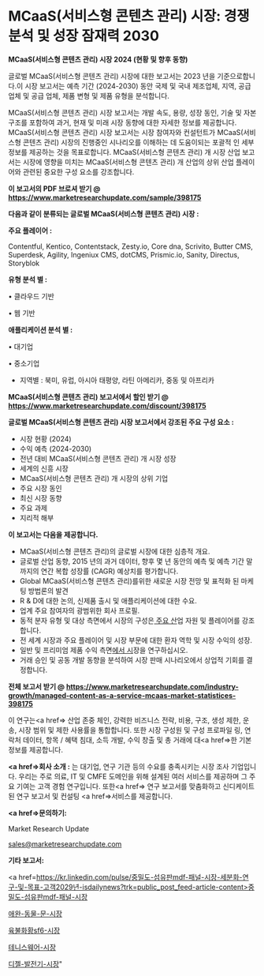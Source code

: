 # MCaaS(서비스형 콘텐츠 관리) 시장: 경쟁 분석 및 성장 잠재력 2030

<strong>MCaaS(서비스형 콘텐츠 관리) 시장 2024 (현황 및 향후 동향)</strong>

글로벌 MCaaS(서비스형 콘텐츠 관리) 시장에 대한 보고서는 2023 년을 기준으로합니다.이 시장 보고서는 예측 기간 (2024-2030) 동안 국제 및 국내 제조업체, 지역, 공급 업체 및 공급 업체, 제품 변형 및 제품 유형을 분석합니다.

MCaaS(서비스형 콘텐츠 관리) 시장 보고서는 개발 속도, 용량, 성장 동인, 기술 및 자본 구조를 포함하여 과거, 현재 및 미래 시장 동향에 대한 자세한 정보를 제공합니다. MCaaS(서비스형 콘텐츠 관리) 시장 보고서는 시장 참여자와 컨설턴트가 MCaaS(서비스형 콘텐츠 관리) 시장의 진행중인 시나리오를 이해하는 데 도움이되는 포괄적 인 세부 정보를 제공하는 것을 목표로합니다. MCaaS(서비스형 콘텐츠 관리) 개 시장 산업 보고서는 시장에 영향을 미치는 MCaaS(서비스형 콘텐츠 관리) 개 산업의 상위 산업 플레이어와 관련된 중요한 구성 요소를 강조합니다.



<strong>이 보고서의 PDF 브로셔 받기 @ <a href=https://www.marketresearchupdate.com/sample/398175>https://www.marketresearchupdate.com/sample/398175</a></strong>



<strong>다음과 같이 분류되는 글로벌 MCaaS(서비스형 콘텐츠 관리) 시장 :</strong>



<strong>주요 플레이어 :</strong>

Contentful, Kentico, Contentstack, Zesty.io, Core dna, Scrivito, Butter CMS, Superdesk, Agility, Ingeniux CMS, dotCMS, Prismic.io, Sanity, Directus, Storyblok



<strong>유형 분석 별 :</strong>

• 클라우드 기반

• 웹 기반



<strong>애플리케이션 분석 별 :</strong>

• 대기업

• 중소기업

<ul>
  <li>지역별 : 북미, 유럽, 아시아 태평양, 라틴 아메리카, 중동 및 아프리카</li>
</ul>


<strong>MCaaS(서비스형 콘텐츠 관리) 보고서에서 할인 받기 @ <a href=https://www.marketresearchupdate.com/discount/398175>https://www.marketresearchupdate.com/discount/398175</a></strong>



<strong>글로벌 MCaaS(서비스형 콘텐츠 관리) 시장 보고서에서 강조된 주요 구성 요소 :</strong>
<ul>
  <li>시장 현황 (2024)</li>
  <li>수익 예측 (2024-2030)</li>
  <li>전년 대비 MCaaS(서비스형 콘텐츠 관리) 개 시장 성장</li>
  <li>세계의 신흥 시장</li>
  <li>MCaaS(서비스형 콘텐츠 관리) 개 시장의 상위 기업</li>
  <li>주요 시장 동인</li>
  <li>최신 시장 동향</li>
  <li>주요 과제</li>
  <li>지리적 해부</li>
</ul>


<strong>이 보고서는 다음을 제공합니다.</strong>
<ul>
  <li>MCaaS(서비스형 콘텐츠 관리)의 글로벌 시장에 대한 심층적 개요.</li>
  <li>글로벌 산업 동향, 2015 년의 과거 데이터, 향후 몇 년 동안의 예측 및 예측 기간 말까지의 연간 복합 성장률 (CAGR) 예상치를 평가합니다.</li>
  <li>Global MCaaS(서비스형 콘텐츠 관리)를위한 새로운 시장 전망 및 표적화 된 마케팅 방법론의 발견</li>
  <li>R &amp; D에 대한 논의, 신제품 출시 및 애플리케이션에 대한 수요.</li>
  <li>업계 주요 참여자의 광범위한 회사 프로필.</li>
  <li>동적 분자 유형 및 대상 측면에서 시장의 구성은<a href=> 주요 산</a>업 자원 및 플레이어를 강조합니다.</li>
  <li>전 세계 시장과 주요 플레이어 및 시장 부문에 대한 환자 역학 및 시장 수익의 성장.</li>
  <li>일반 및 프리미엄 제품 수익 측면<a href=>에서 시</a>장을 연구하십시오.</li>
  <li>거래 승인 및 공동 개발 동향을 분석하여 시장 판매 시나리오에서 상업적 기회를 결정합니다.</li>
</ul>



<strong>전체 보고서 받기 @ <a href=https://www.marketresearchupdate.com/industry-growth/managed-content-as-a-service-mcaas-market-statistices-398175>https://www.marketresearchupdate.com/industry-growth/managed-content-as-a-service-mcaas-market-statistices-398175</a></strong>

이 연구는<a href=> 산업 존중</a> 체인, 강력한 비즈니스 전략, 비용, 구조, 생성 제한, 운송, 시장 범위 및 제한 사용률을 통합합니다. 또한 시장 구성원 및 구성 프로파일 링, 연락처 데이터, 항목 / 혜택 침대, 소득 개발, 수익 창출 및 총 거래에 대<a href=>한 기본 </a>정보를 제공합니다.



<strong><a href=>회사 소</a>개 :</strong>
는 대기업, 연구 기관 등의 수요를 충족시키는 시장 조사 기업입니다. 우리는 주로 의료, IT 및 CMFE 도메인을 위해 설계된 여러 서비스를 제공하며 그 주요 기여는 고객 경험 연구입니다. 또한<a href=> 연구 보</a>고서를 맞춤화하고 신디케이트 된 연구 보고서 및 컨설팅 <a href=>서비스</a>를 제공합니다.



<strong><a href=>문의하기:</a></strong>

Market Research Update

sales@marketresearchupdate.com



<strong>기타 보고서:</strong>

<a href=https://kr.linkedin.com/pulse/중밀도-섬유판mdf-패널-시장-세분화-연구-및-목표-고객2029년-isdailynews?trk=public_post_feed-article-content>중밀도-섬유판mdf-패널-시장</a>

<a href=https://www.linkedin.com/pulse/애완-동물-문-시장-현재-및-미래-성장-2029-trend-tracking-tips-360-analysis/>애완-동물-문-시장</a>

<a href=https://www.linkedin.com/pulse/육불화황sf6-시장-현재-및-미래-성장-2029-market-matrix-musings-analysis-qmucf/>육불화황sf6-시장</a>

<a href=https://www.linkedin.com/pulse/테니스웨어-시장-규모-및-성장-2023-data-dive-diaries-24-analysis-svcqf/>테니스웨어-시장</a>

<a href=https://www.linkedin.com/pulse/디젤-발전기-시장-동향-및-성장-전망-analytics-avenue-adventures-24-ana-nkcuc/>디젤-발전기-시장</a>"
